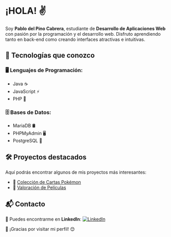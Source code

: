 

# ¡HOLA! ✌️

Soy **Pablo del Pino Cabrera**, estudiante de **Desarrollo de Aplicaciones Web** con pasión por la programación y el desarrollo web. Disfruto aprendiendo tanto en back-end como creando interfaces atractivas e intuitivas.

## 🚀 Tecnologías que conozco

### 🖥️ Lenguajes de Programación:
- Java ☕
- JavaScript ⚡
- PHP 🐘

### 🗄️ Bases de Datos:
- MariaDB 🛢️
- PHPMyAdmin 🖥️
- PostgreSQL 🐘

## 🛠️ Proyectos destacados
Aquí podrás encontrar algunos de mis proyectos más interesantes:
- 📌 [Colección de Cartas Pokémon](https://github.com/pablodelpino98/PokemonPDP)
- 📌 [Valoración de Películas](https://github.com/pablodelpino98/ajax-fetch-php)

## 📬 Contacto
📩 Puedes encontrarme en **LinkedIn**:
[![LinkedIn](https://img.shields.io/badge/-Pablo%20del%20Pino%20Cabrera-blue?style=flat-square&logo=Linkedin&logoColor=white&link=https://es.linkedin.com/in/pablo-del-pino-cabrera-872007175)](https://es.linkedin.com/in/pablo-del-pino-cabrera-872007175)

📌 ¡Gracias por visitar mi perfil! 😊


